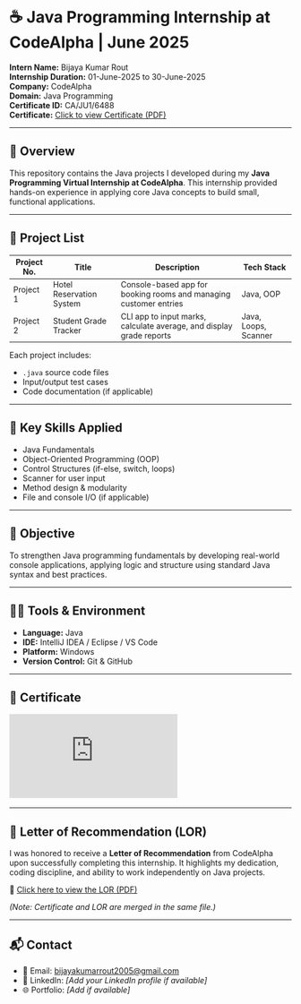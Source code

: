 # ☕ Java Programming Internship at CodeAlpha | June 2025

**Intern Name:** Bijaya Kumar Rout  
**Internship Duration:** 01-June-2025 to 30-June-2025  
**Company:** CodeAlpha  
**Domain:** Java Programming  
**Certificate ID:** CA/JU1/6488  
**Certificate:** [Click to view Certificate (PDF)](https://github.com/Bijayakumar2005/CodeAlpha_Internship_JAVA_Projects/blob/main/Bijaya%20Kumar%20Rout%20Cartificate.pdf)

---

## 📝 Overview

This repository contains the Java projects I developed during my **Java Programming Virtual Internship at CodeAlpha**. This internship provided hands-on experience in applying core Java concepts to build small, functional applications.

---

## 📂 Project List

| Project No. | Title                     | Description                                                                  | Tech Stack |
|-------------|---------------------------|------------------------------------------------------------------------------|------------|
| Project 1   | Hotel Reservation System  | Console-based app for booking rooms and managing customer entries            | Java, OOP  |
| Project 2   | Student Grade Tracker     | CLI app to input marks, calculate average, and display grade reports         | Java, Loops, Scanner |

Each project includes:
- `.java` source code files  
- Input/output test cases  
- Code documentation (if applicable)

---

## 🧠 Key Skills Applied

- Java Fundamentals  
- Object-Oriented Programming (OOP)  
- Control Structures (if-else, switch, loops)  
- Scanner for user input  
- Method design & modularity  
- File and console I/O (if applicable)

---

## 🎯 Objective

To strengthen Java programming fundamentals by developing real-world console applications, applying logic and structure using standard Java syntax and best practices.

---

## 🧑‍💻 Tools & Environment

- **Language:** Java  
- **IDE:** IntelliJ IDEA / Eclipse / VS Code  
- **Platform:** Windows  
- **Version Control:** Git & GitHub  

---

## 📜 Certificate

[![Click to View Certificate (PDF)](https://github.com/Bijayakumar2005/CodeAlpha_Internship_JAVA_Projects/blob/main/Bijaya%20Kumar%20Rout%20Cartificate.pdf)](https://github.com/Bijayakumar2005/CodeAlpha_Internship_JAVA_Projects/blob/main/Bijaya%20Kumar%20Rout%20Cartificate.pdf)

---

## 🧾 Letter of Recommendation (LOR)

I was honored to receive a **Letter of Recommendation** from CodeAlpha upon successfully completing this internship. It highlights my dedication, coding discipline, and ability to work independently on Java projects.

📄 [Click here to view the LOR (PDF)](https://github.com/Bijayakumar2005/CodeAlpha_Internship_JAVA_Projects/blob/main/Bijaya%20Kumar%20Rout%20Cartificate.pdf)

*(Note: Certificate and LOR are merged in the same file.)*

---

## 📬 Contact

- 📧 Email: bijayakumarrout2005@gmail.com  
- 🔗 LinkedIn: *[Add your LinkedIn profile if available]*  
- 🌐 Portfolio: *[Add if available]*  
